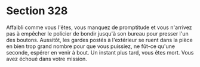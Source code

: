 # Section 328

Affaibli comme vous l'êtes, vous manquez de promptitude et vous n'arrivez pas à empêcher le policier de bondir jusqu'à son bureau pour presser l'un des boutons. Aussitôt, les gardes postés à l'extérieur se ruent dans la pièce en bien trop grand nombre pour que vous puissiez, ne fût-ce qu'une seconde, espérer en venir à bout. Un instant plus tard, vous êtes mort. Vous avez échoué dans votre mission.